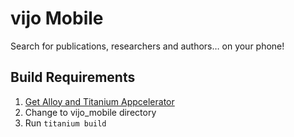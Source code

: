 vijo Mobile
==

Search for publications, researchers and authors… on your phone!


Build Requirements
--

1. [Get Alloy and Titanium Appcelerator](http://docs.appcelerator.com/titanium/latest/#!/guide/Alloy_Quick_Start)
2. Change to vijo_mobile directory
3. Run <code>titanium build</code>
